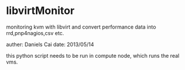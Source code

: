 libvirtMonitor
===========

monitoring kvm with libvirt and convert performance data into rrd,pnp4nagios,csv etc. 

auther: Daniels Cai
date:  2013/05/14

this python script needs to be run in compute node, which runs the real vms.
